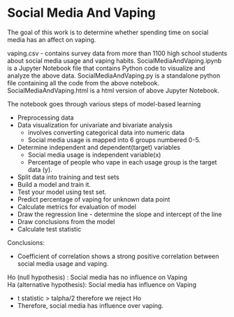 # Social Media And Vaping

The goal of this work is to determine whether spending time on social media has an affect on vaping.

vaping.csv - contains survey data from more than 1100 high school students about social media usage and vaping habits.
SocialMediaAndVaping.ipynb is a Jupyter Notebook file that contains Python code to visualize and analyze the above data.
SocialMediaAndVaping.py is a standalone python file containing all the code from the above notebook.
SocialMediaAndVaping.html is a html version of above Jupyter Notebook.

The notebook goes through various steps of model-based learning
- Preprocessing data
- Data visualization for univariate and bivariate analysis
  - involves converting categorical data into numeric data
  - Social media usage is mapped into 6 groups numbered 0-5.
- Determine independent and dependent(target) variables
  - Social media usage is independent variable(x)
  - Percentage of people who vape in each usage group is the target data (y).
- Split data into training and test sets
- Build a model and train it.
- Test your model using test set.
- Predict percentage of vaping for unknown data point
- Calculate metrics for evaluation of model
- Draw the regression line - determine the slope and intercept of the line
- Draw conclusions from the model
- Calculate test statistic



Conclusions:
- Coefficient of correlation shows a strong positive correlation between social media usage and vaping.

Ho (null hypothesis) : Social media has no influence on Vaping <br>
Ha (alternative hypothesis): Social media has influence on Vaping <br>

- t statistic > talpha/2 therefore we reject Ho 
- Therefore, social media has influence over vaping. 

